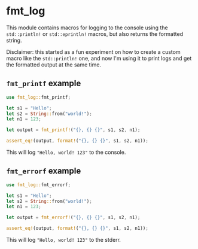 # fmt_log

This module contains macros for logging to the console
using the `std::println!` or `std::eprintln!` macros, but also returns the
formatted string.

Disclaimer: this started as a fun experiment on how to create a custom macro like the `std::println!` one, and now I'm using it to print logs and get the formatted output at the same time.


## `fmt_printf` example

```rust
use fmt_log::fmt_printf;

let s1 = "Hello";
let s2 = String::from("world!");
let n1 = 123;

let output = fmt_printf!("{}, {} {}", s1, s2, n1);

assert_eq!(output, format!("{}, {} {}", s1, s2, n1));
```

This will log `"Hello, world! 123"` to the console.


## `fmt_errorf` example

```rust
use fmt_log::fmt_errorf;

let s1 = "Hello";
let s2 = String::from("world!");
let n1 = 123;

let output = fmt_errorf!("{}, {} {}", s1, s2, n1);

assert_eq!(output, format!("{}, {} {}", s1, s2, n1));
```

This will log `"Hello, world! 123"` to the stderr.
